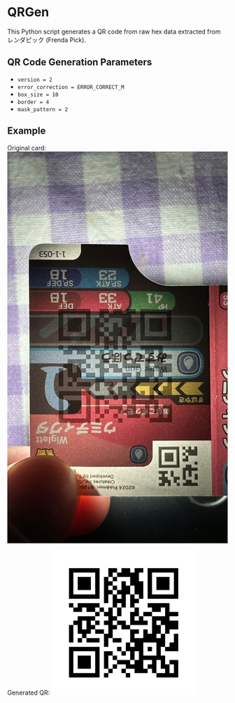 # QRGen

This Python script generates a QR code from raw hex data extracted from レンダピック (Frenda Pick).

## QR Code Generation Parameters

- `version = 2`
- `error_correction = ERROR_CORRECT_M`
- `box_size = 10`
- `border = 4`
- `mask_pattern = 2`

## Example

Original card:
![Original Card](https://github.com/houneTeam/QRGen/blob/main/IMG_2852.JPG)

Generated QR:
![Generated QR](https://github.com/houneTeam/QRGen/blob/main/qr.png)
